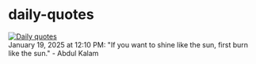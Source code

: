 # daily-quotes
[![Daily quotes](https://github.com/ceepu8/daily-quotes/actions/workflows/daily-quote.yml/badge.svg)](https://github.com/ceepu8/daily-quotes/actions/workflows/daily-quote.yml)<br/>
January 19, 2025 at 12:10 PM: "If you want to shine like the sun, first burn like the sun." - Abdul Kalam
